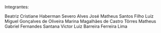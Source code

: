 Integrantes:

Beatriz Cristiane Haberman Severo Alves
José Matheus Santos Filho
Luíz Miguel Gonçalves de Oliveira
Marina Magalhães de Castro Tôrres
Matheus Gabriel Fernandes Santana
Victor Luiz Barreira Ferreira Lima
